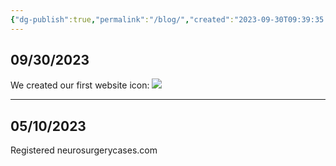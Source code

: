 ```yaml
---
{"dg-publish":true,"permalink":"/blog/","created":"2023-09-30T09:39:35.934-07:00","updated":"2023-09-30T11:03:55.260-07:00"}
---
```



## 09/30/2023

We created our first website icon:
![](https://i.imgur.com/e8V4NQt.jpg)

---

## 05/10/2023

Registered neurosurgerycases.com
